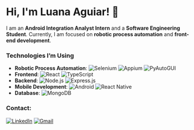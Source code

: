 # Hi, I'm Luana Aguiar! 👋

I am an **Android Integration Analyst Intern** and a **Software Engineering Student**. Currently, I am focused on **robotic process automation** and **front-end development**.

### Technologies I’m Using
- **Robotic Process Automation**: ![Selenium](https://img.shields.io/badge/-Selenium-43B02A?style=flat&logo=selenium&logoColor=white) ![Appium](https://img.shields.io/badge/-Appium-25A0FD?style=flat&logo=appium&logoColor=white) ![PyAutoGUI](https://img.shields.io/badge/-PyAutoGUI-000000?style=flat&logo=python&logoColor=white) 
- **Frontend**: ![React](https://img.shields.io/badge/-React-61DAFB?style=flat&logo=react&logoColor=black) ![TypeScript](https://img.shields.io/badge/-TypeScript-3178C6?style=flat&logo=typescript&logoColor=white)
- **Backend**: ![Node.js](https://img.shields.io/badge/-Node.js-339933?style=flat&logo=node.js&logoColor=white) ![Express.js](https://img.shields.io/badge/-Express.js-000000?style=flat&logo=express&logoColor=white)
- **Mobile Development**: ![Android](https://img.shields.io/badge/-Android-3DDC84?style=flat&logo=android&logoColor=white) ![React Native](https://img.shields.io/badge/-React%20Native-61DAFB?style=flat&logo=react&logoColor=black)
- **Database**: ![MongoDB](https://img.shields.io/badge/-MongoDB-47A248?style=flat&logo=mongodb&logoColor=white)

### Contact:
[![LinkedIn](https://img.shields.io/badge/-LinkedIn-0077B5?style=flat&logo=linkedin&logoColor=white)](https://www.linkedin.com/in/laguiarswe/) [![Gmail](https://img.shields.io/badge/-Gmail-D14836?style=flat&logo=gmail&logoColor=white)](mailto:luana.aguiar2506@gmail.com)


